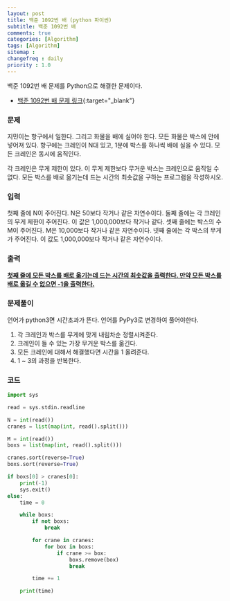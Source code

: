 ```yaml
---
layout: post
title: 백준 1092번 배 (python 파이썬)
subtitle: 백준 1092번 배
comments: true
categories: [Algorithm]
tags: [Algorithm]
sitemap :
changefreq : daily
priority : 1.0
---
```

백준 1092번 배 문제를 Python으로 해결한 문제이다.  

* [백준 1092번 배 문제 링크](https://www.acmicpc.net/problem/1092){:target="_blank"}


### 문제 
지민이는 항구에서 일한다. 그리고 화물을 배에 실어야 한다. 모든 화물은 박스에 안에 넣어져 있다. 항구에는 크레인이 N대 있고, 1분에 박스를 하나씩 배에 실을 수 있다. 모든 크레인은 동시에 움직인다.

각 크레인은 무게 제한이 있다. 이 무게 제한보다 무거운 박스는 크레인으로 움직일 수 없다. 모든 박스를 배로 옮기는데 드는 시간의 최솟값을 구하는 프로그램을 작성하시오.


### 입력
첫째 줄에 N이 주어진다. N은 50보다 작거나 같은 자연수이다. 둘째 줄에는 각 크레인의 무게 제한이 주어진다. 이 값은 1,000,000보다 작거나 같다. 셋째 줄에는 박스의 수 M이 주어진다. M은 10,000보다 작거나 같은 자연수이다. 넷째 줄에는 각 박스의 무게가 주어진다. 이 값도 1,000,000보다 작거나 같은 자연수이다.


### 출력
**<u>첫째 줄에 모든 박스를 배로 옮기는데 드는 시간의 최솟값을 출력한다. 만약 모든 박스를 배로 옮길 수 없으면 -1을 출력한다.</u>**


### 문제풀이
언어가 python3면 시간초과가 뜬다. 언어를 PyPy3로 변경하여 풀어야한다.  

1. 각 크레인과 박스를 무게에 맞게 내림차순 정렬시켜준다.
2. 크레인이 들 수 있는 가장 무거운 박스를 옮긴다.
3. 모든 크레인에 대해서 해결했다면 시간을 1 올려준다.
4. 1 ~ 3의 과정을 반복한다.


### 코드
```python
import sys

read = sys.stdin.readline

N = int(read())
cranes = list(map(int, read().split()))

M = int(read())
boxs = list(map(int, read().split()))

cranes.sort(reverse=True)
boxs.sort(reverse=True)

if boxs[0] > cranes[0]:
    print(-1)
    sys.exit()
else:
    time = 0

    while boxs:
        if not boxs:
            break

        for crane in cranes:
            for box in boxs:
                if crane >= box:
                    boxs.remove(box)
                    break

        time += 1

    print(time)
```